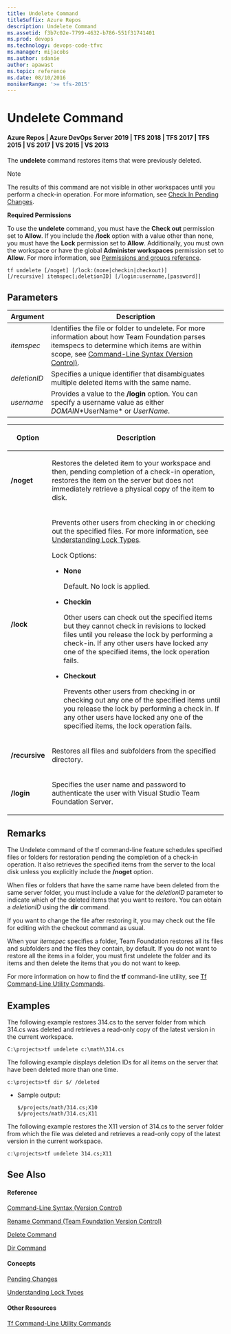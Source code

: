 ```yaml
---
title: Undelete Command
titleSuffix: Azure Repos
description: Undelete Command
ms.assetid: f3b7c02e-7799-4632-b786-551f31741401
ms.prod: devops
ms.technology: devops-code-tfvc
ms.manager: mijacobs
ms.author: sdanie
author: apawast
ms.topic: reference
ms.date: 08/10/2016
monikerRange: '>= tfs-2015'
---
```



# Undelete Command

#### Azure Repos | Azure DevOps Server 2019 | TFS 2018 | TFS 2017 | TFS 2015 | VS 2017 | VS 2015 | VS 2013

The **undelete** command restores items that were previously deleted.

> [!NOTE]
> The results of this command are not visible in other workspaces until you perform a check-in operation. For more information, see [Check In Pending Changes](https://msdn.microsoft.com/library/ms181411).

**Required Permissions**

To use the **undelete** command, you must have the **Check out** permission set to **Allow**. If you include the **/lock** option with a value other than none, you must have the **Lock** permission set to **Allow**. Additionally, you must own the workspace or have the global **Administer workspaces** permission set to **Allow**. For more information, see [Permissions and groups reference](../../organizations/security/permissions.md).

    tf undelete [/noget] [/lock:(none|checkin|checkout)] 
    [/recursive] itemspec[;deletionID] [/login:username,[password]]
## Parameters

| **Argument** |                                                                                                                 **Description**                                                                                                                 |
|--------------|-------------------------------------------------------------------------------------------------------------------------------------------------------------------------------------------------------------------------------------------------|
|  *itemspec*  | Identifies the file or folder to undelete. For more information about how Team Foundation parses itemspecs to determine which items are within scope, see [Command-Line Syntax (Version Control)](https://msdn.microsoft.com/library/56f7w6be). |
| *deletionID* |                                                                           Specifies a unique identifier that disambiguates multiple deleted items with the same name.                                                                           |
|  *username*  |                                                            Provides a value to the **/login** option. You can specify a username value as either *DOMAIN*\*UserName\* or *UserName*.                                                            |

<table><thead>
<tr><th><p><strong>Option</strong></p></th><th><p><strong>Description</strong></p></th></tr></thead><tbody>
<tr>
	<td><p><strong>/noget</strong></p></td>
	<td><p>Restores the deleted item to your workspace and then, pending completion of a check-in operation, restores the item on the server but does not immediately retrieve a physical copy of the item to disk.</p></td></tr>
<tr>
	<td><p><strong>/lock</strong></p></td>
	<td><p>Prevents other users from checking in or checking out the specified files. For more information, see <a href="understand-lock-types.md">Understanding Lock Types</a>.</p><p>Lock Options:</p><ul><li><p><strong>None</strong></p><p>Default. No lock is applied.</p></li><li><p><strong>Checkin</strong></p><p>Other users can check out the specified items but they cannot check in revisions to locked files until you release the lock by performing a check-in. If any other users have locked any one of the specified items, the lock operation fails.</p></li><li><p><strong>Checkout</strong></p><p>Prevents other users from checking in or checking out any one of the specified items until you release the lock by performing a check in. If any other users have locked any one of the specified items, the lock operation fails.</p></li></ul></td></tr>
<tr>
	<td><p><strong>/recursive</strong></p></td>
	<td><p>Restores all files and subfolders from the specified directory.</p></td></tr>
<tr>
	<td><p><strong>/login</strong></p></td>
	<td><p>Specifies the user name and password to authenticate the user with Visual Studio Team Foundation Server.</p></td></tr></tbody>
</table>

## Remarks
The Undelete command of the tf command-line feature schedules specified files or folders for restoration pending the completion of a check-in operation. It also retrieves the specified items from the server to the local disk unless you explicitly include the **/noget** option.

When files or folders that have the same name have been deleted from the same server folder, you must include a value for the *deletionID* parameter to indicate which of the deleted items that you want to restore. You can obtain a *deletionID* using the **dir** command.

If you want to change the file after restoring it, you may check out the file for editing with the checkout command as usual.

When your *itemspec* specifies a folder, Team Foundation restores all its files and subfolders and the files they contain, by default. If you do not want to restore all the items in a folder, you must first undelete the folder and its items and then delete the items that you do not want to keep.

For more information on how to find the **tf** command-line utility, see [Tf Command-Line Utility Commands](https://msdn.microsoft.com/library/z51z7zy0).
## Examples
The following example restores 314.cs to the server folder from which 314.cs was deleted and retrieves a read-only copy of the latest version in the current workspace.

    C:\projects>tf undelete c:\math\314.cs

The following example displays deletion IDs for all items on the server that have been deleted more than one time.

    c:\projects>tf dir $/ /deleted

-   Sample output:

		$/projects/math/314.cs;X10
        $/projects/math/314.cs;X11

The following example restores the X11 version of 314.cs to the server folder from which the file was deleted and retrieves a read-only copy of the latest version in the current workspace.

    c:\projects>tf undelete 314.cs;X11

## See Also

#### Reference

[Command-Line Syntax (Version Control)](https://msdn.microsoft.com/library/56f7w6be)

[Rename Command (Team Foundation Version Control)](rename-command-team-foundation-version-control.md)

[Delete Command](delete-command-team-foundation-version-control.md)

[Dir Command](dir-command.md)

#### Concepts

[Pending Changes](https://msdn.microsoft.com/library/ms181409)

[Understanding Lock Types](understand-lock-types.md)

#### Other Resources

[Tf Command-Line Utility Commands](https://msdn.microsoft.com/library/z51z7zy0)
